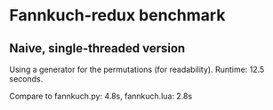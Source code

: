 # Fannkuch-redux benchmark

## Naive, single-threaded version

Using a generator for the permutations (for readability).
Runtime: 12.5 seconds.

Compare to fannkuch.py: 4.8s, fannkuch.lua: 2.8s

